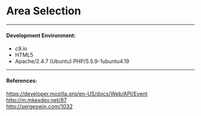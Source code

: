 # Area Selection

----
#### Development Environment:
- c9.io
- HTML5
- Apache/2.4.7 (Ubuntu) PHP/5.5.9-1ubuntu4.19

----
#### References:
https://developer.mozilla.org/en-US/docs/Web/API/Event <br>
http://m.mkexdev.net/87 <br>
http://sergeswin.com/1032

